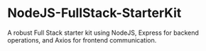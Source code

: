 # NodeJS-FullStack-StarterKit
A robust Full Stack starter kit using NodeJS, Express for backend operations, and Axios for frontend communication.
